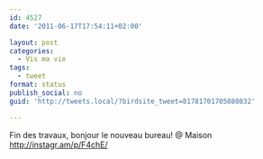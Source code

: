 ```yaml
---
id: 4527
date: '2011-06-17T17:54:11+02:00'

layout: post
categories:
  - Vis ma vie
tags:
  - tweet
format: status
publish_social: no
guid: 'http://tweets.local/?birdsite_tweet=81781701705080832'

---
```


Fin des travaux, bonjour le nouveau bureau! @ Maison http://instagr.am/p/F4chE/